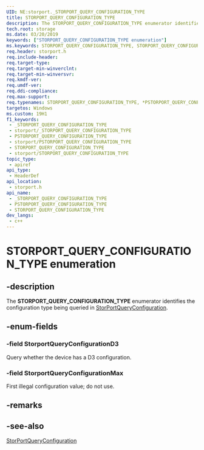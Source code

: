 ```yaml
---
UID: NE:storport._STORPORT_QUERY_CONFIGURATION_TYPE
title: STORPORT_QUERY_CONFIGURATION_TYPE
description: The STORPORT_QUERY_CONFIGURATION_TYPE enumerator identifies the configuration being queried in StorPortQueryConfiguration.
tech.root: storage
ms.date: 03/20/2019
keywords: ["STORPORT_QUERY_CONFIGURATION_TYPE enumeration"]
ms.keywords: STORPORT_QUERY_CONFIGURATION_TYPE, STORPORT_QUERY_CONFIGURATION_TYPE, *PSTORPORT_QUERY_CONFIGURATION_TYPE,
req.header: storport.h
req.include-header: 
req.target-type: 
req.target-min-winverclnt: 
req.target-min-winversvr: 
req.kmdf-ver: 
req.umdf-ver: 
req.ddi-compliance: 
req.max-support: 
req.typenames: STORPORT_QUERY_CONFIGURATION_TYPE, *PSTORPORT_QUERY_CONFIGURATION_TYPE
targetos: Windows
ms.custom: 19H1
f1_keywords:
 - _STORPORT_QUERY_CONFIGURATION_TYPE
 - storport/_STORPORT_QUERY_CONFIGURATION_TYPE
 - PSTORPORT_QUERY_CONFIGURATION_TYPE
 - storport/PSTORPORT_QUERY_CONFIGURATION_TYPE
 - STORPORT_QUERY_CONFIGURATION_TYPE
 - storport/STORPORT_QUERY_CONFIGURATION_TYPE
topic_type:
 - apiref
api_type:
 - HeaderDef
api_location:
 - storport.h
api_name:
 - _STORPORT_QUERY_CONFIGURATION_TYPE
 - PSTORPORT_QUERY_CONFIGURATION_TYPE
 - STORPORT_QUERY_CONFIGURATION_TYPE
dev_langs:
 - c++
---
```


# STORPORT_QUERY_CONFIGURATION_TYPE enumeration


## -description

The **STORPORT_QUERY_CONFIGURATION_TYPE** enumerator identifies the configuration type being queried in [StorPortQueryConfiguration](nf-storport-storportqueryconfiguration.md).

## -enum-fields

### -field StorportQueryConfigurationD3

Query whether the device has a D3 configuration.

### -field StorportQueryConfigurationMax

First illegal configuration value; do not use.

## -remarks

## -see-also

[StorPortQueryConfiguration](nf-storport-storportqueryconfiguration.md)

